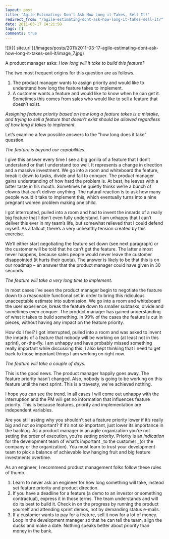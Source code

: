 ```yaml
---
layout: post
title: "Agile Estimating: Don’t Ask How Long it Takes, Sell It!"
redirect_from: "/agile-estimating-dont-ask-how-long-it-takes-sell-it/"
date: 2011-03-17 14:21:58
tags: []
comments: true
---
```

![]({{ site.url }}/images/posts/2011/2011-03-17-agile-estimating-dont-ask-how-long-it-takes-sell-it/image_7.jpg)

A product manager asks: _How long will it take to build this feature?_

The two most frequent origins for this question are as follows.

1. The product manager wants to assign priority and would like to understand how long the feature takes to implement.
2. A customer wants a feature and would like to know when he can get it. Sometimes this comes from sales who would like to sell a feature that doesn’t exist.

_Assigning feature priority based on how long a feature takes is a mistake, and trying to sell a feature that doesn’t exist should be allowed regardless of how long it takes to implement._

Let’s examine a few possible answers to the "how long does it take" question.

_The feature is beyond our capabilities._

I give this answer every time I see a big gorilla of a feature that I don’t understand or that I understand too well. It represents a change in direction and a massive investment. We go into a room and whiteboard the feature, break it down to tasks, divide and fail to conquer. The product manager gains understanding of how hard the problem is. At best, he leaves with a bitter taste in his mouth. Sometimes he quietly thinks we’re a bunch of clowns that can’t deliver anything. The natural reaction is to ask how many people would it take to implement this, which eventually turns into a nine pregnant women problem making one child.

I got interrupted, pulled into a room and had to invent the innards of a really big feature that I don’t even fully understand. I am unhappy that I can’t deliver this ever in my team’s life, but somewhat relieved that I could defend myself. As a fallout, there’s a very unhealthy tension created by this exercise.

We’ll either start negotiating the feature set down (see next paragraph) or the customer will be told that he can’t get the feature. The latter almost never happens, because sales people would never leave the customer disappointed (it hurts their quota). The answer is likely to be that this is on our roadmap – an answer that the product manager could have given in 30 seconds.

_The feature will take a very long time to implement._

In most cases I’ve seen the product manager begin to negotiate the feature down to a reasonable functional set in order to bring this ridiculous unacceptable estimate into submission. We go into a room and whiteboard the user experience, break the feature down to smaller subtasks, divide and sometimes even conquer. The product manager has gained understanding of what it takes to build something. In 99% of the cases the feature is cut in pieces, without having any impact on the feature priority.

How do I feel? I got interrupted, pulled into a room and was asked to invent the innards of a feature that nobody will be working on (at least not in this sprint), on-the-fly. I am unhappy and have probably missed something really important while discussing this. I also kept thinking that I need to get back to those important things I am working on right now.

_The feature will take a couple of days._

This is the good news. The product manager happily goes away. The feature priority hasn’t changed. Also, nobody is going to be working on this feature until the next sprint. This is a travesty, we’ve achieved nothing.

I hope you can see the trend. In all cases I will come out unhappy with the interruption and the PM will get no information that influences feature priority. This is because features, priority and implementation are independent variables.

Are you still asking why you shouldn’t set a feature priority lower if it’s really big and not so important? If it’s not so important, just lower its importance in the backlog. As a product manager in an agile organization you’re not setting the order of execution, you’re setting _priority_. Priority is an _indication_ for the development team of what’s important _to the customer _(or the company or the organization). You must learn to trust your development team to pick a balance of achievable low hanging fruit and big feature investments overtime.

As an engineer, I recommend product management folks follow these rules of thumb.

1. Learn to never ask an engineer for how long something will take, instead set feature priority and product direction.
2. If you have a deadline for a feature (a demo to an investor or something contractual), express it in those terms. The team understands and will do its best to build it. Check in on the progress by running the product yourself and attending sprint demos, not by demanding status e-mails.
3. If a customer wants to pay for a feature, sell it now for a lot of money. Loop in the development manager so that he can tell the team, align the ducks and make a date. Nothing speaks better about priority than money in the bank.
